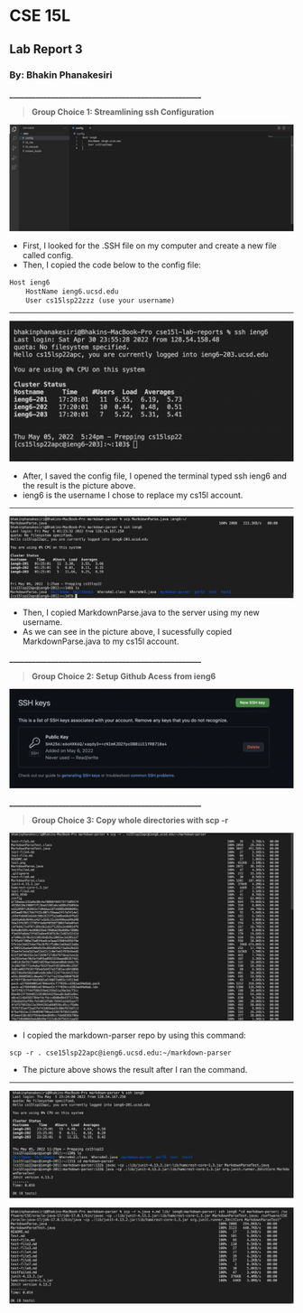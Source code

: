 # CSE 15L
## Lab Report 3
### By: Bhakin Phanakesiri 

**___________________________________________________**
> **Group Choice 1: Streamlining ssh Configuration**

![pic1](Configuration.png)
- First, I looked for the .SSH file on my computer and create a new file called config.
- Then, I copied the code below to the config file:
```
Host ieng6
    HostName ieng6.ucsd.edu
    User cs15lsp22zzz (use your username)
```
---
![pic2](LoggingInWithieng6.png)
- After, I saved the config file, I opened the terminal typed ssh ieng6 and the result is the picture above.
- ieng6 is the username I chose to replace my cs15l account.

---
![pic3](SCPusingieng6.png)
- Then, I copied MarkdownParse.java to the server using my new username. 
- As we can see in the picture above, I sucessfully copied MarkdownParse.java to my cs15l account. 


**___________________________________________________**
> **Group Choice 2: Setup Github Acess from ieng6**

![pic4](PublicKey.png)




**___________________________________________________**
> **Group Choice 3: Copy whole directories with scp -r**

![pic7](CopyingWholeDirectory.png)
- I copied the markdown-parser repo by using this command: 
```
scp -r . cse15lsp22apc@ieng6.ucsd.edu:~/markdown-parser
```
- The picture above shows the result after I ran the command.
---
![pic8](RunningMarkdownOnieng6.png)

![pic9](RunningInOneLine.png)
